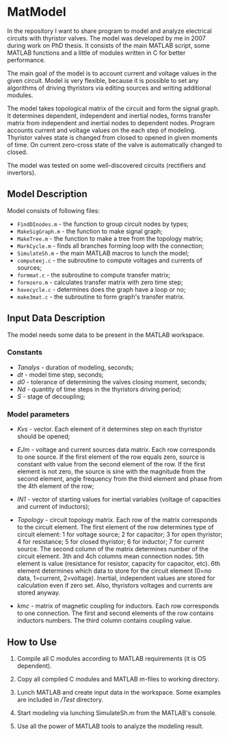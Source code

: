 # MatModel

In the repository I want to share program to model and analyze electrical
circuits with thyristor valves. The model was developed by me in 2007
during work on PhD thesis. It consists of the main MATLAB script, some
MATLAB functions and a little of modules written in C for better
performance.

The main goal of the model is to account current and voltage values in the
given circuit. Model is very flexible, because it is possible to set any
algorithms of driving thyristors via editing sources and writing
additional modules.

The model takes topological matrix of the circuit and form the signal
graph. It determines dependent, independent and inertial nodes, forms
transfer matrix from independent and inertial nodes to dependent nodes.
Program accounts current and voltage values on the each step of modeling.
Thyristor valves state is changed from closed to opened in given moments of
time. On current zero-cross state of the valve is automatically changed to
closed.

The model was tested on some well-discovered circuits (rectifiers and
invertors).

## Model Description

Model consists of following files:

 * `FindDInodes.m` - the function to group circuit nodes by types;
 * `MakeSigGraph.m` - the function to make signal graph;
 * `MakeTree.m` - the function to make a tree from the topology matrix;
 * `MarkCycle.m` - finds all branches forming loop with the connection;
 * `SimulateSh.m` - the main MATLAB macros to lunch the model;
 * `computeej.c` - the subroutine to compute voltages and currents of sources;
 * `formmat.c` - the subroutine to compute transfer matrix;
 * `formzero.m` - calculates transfer matrix with zero time step;
 * `havecycle.c` - determines does the graph have a loop or no;
 * `make3mat.c` - the subroutine to form graph's transfer matrix.


## Input Data Description

The model needs some data to be present in the MATLAB workspace.

### Constants

 * _Tanalys_ - duration of modeling, seconds;
 * _dt_ - model time step, seconds;
 * _d0_ - tolerance of determining the valves closing moment, seconds;
 * _Nd_ - quantity of time steps in the thyristors driving period;
 * _S_ - stage of decoupling;

### Model parameters

 * _Kvs_ - vector. Each element of it determines step on each thyristor
should be opened;

 * _EJm_ - voltage and current sources data matrix. Each row corresponds
to one source. If the first element of the row equals zero, source is
constant with value from the second element of the row. If the first
element is not zero, the source is sine with the magnitude from the second
element, angle frequency from the third element and phase from the 4th
element of the row;

 * _IN1_ - vector of starting values for inertial variables (voltage of capacities
and current of inductors);

 * _Topology_ - circuit topology matrix. Each row of the matrix corresponds to
the circuit element. The first element of the row determines type of circuit
element: 1 for voltage source; 2 for capacitor; 3 for open thyristor; 4 for resistance;
5 for closed thyristor; 6 for inductor; 7 for current source. The second column of the
matrix determines number of the circuit element. 3th and 4ch columns mean connection
nodes. 5th element is value (resistance for resistor, capacity for capacitor, etc).
6th element determines which data to store for the circuit element (0=no data, 1=current,
2=voltage). Inertial, independent values are stored for calculation even if zero set.
Also, thyristors voltages and currents are stored anyway.

 * _kmc_ -  matrix of magnetic coupling for inductors. Each row corresponds to one
connection. The first and second elements of the row contains inductors numbers.
The third column contains coupling value.

## How to Use

1. Compile all C modules according to MATLAB requirements (it is OS dependent).

2. Copy all compiled C modules and MATLAB m-files to working directory.

3. Lunch MATLAB and create input data in the workspace. Some examples are included in _/Test_ directory.

4. Start modeling via lunching SimulateSh.m from the MATLAB's console.

5. Use all the power of MATLAB tools to analyze the modeling result.
